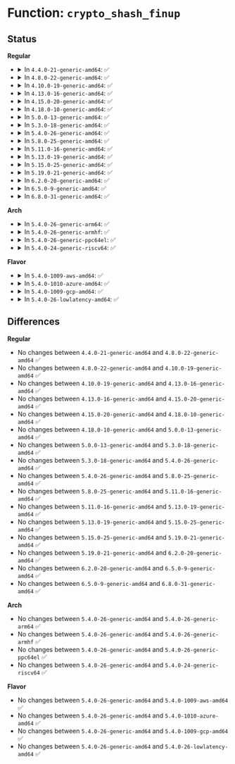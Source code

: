 # Function: <code>crypto_shash_finup</code>

## Status
<b>Regular</b>
<ul>
<li>
<details>
<summary>In <code>4.4.0-21-generic-amd64</code>: ✅</summary>

```c
int crypto_shash_finup(struct shash_desc * desc, const u8 * data, unsigned int len, u8 * out)
```

```json
{
  "name": "crypto_shash_finup",
  "collision_type": "Unique Global",
  "inline_type": "No",
  "funcs": [
    {
      "addr": 18446744071582660688,
      "name": "crypto_shash_finup",
      "external": true,
      "loc": "crypto/shash.c:154",
      "file": "crypto/shash.c",
      "inline": "seen, unknown",
      "caller_inline": [],
      "caller_func": [
        "crypto/shash.c:shash_digest_unaligned",
        "crypto/hmac.c:hmac_finup",
        "crypto/hmac.c:hmac_finup",
        "crypto/hmac.c:hmac_final",
        "crypto/asymmetric_keys/pkcs7_verify.c:pkcs7_verify",
        "crypto/asymmetric_keys/pkcs7_verify.c:pkcs7_verify"
      ]
    }
  ],
  "symbols": [
    {
      "addr": 18446744071582660688,
      "name": "crypto_shash_finup",
      "section": ".text",
      "bind": "STB_GLOBAL",
      "size": 40
    }
  ]
}
```
</details>
</li>
<li>
<details>
<summary>In <code>4.8.0-22-generic-amd64</code>: ✅</summary>

```c
int crypto_shash_finup(struct shash_desc * desc, const u8 * data, unsigned int len, u8 * out)
```

```json
{
  "name": "crypto_shash_finup",
  "collision_type": "Unique Global",
  "inline_type": "No",
  "funcs": [
    {
      "addr": 18446744071582906832,
      "name": "crypto_shash_finup",
      "external": true,
      "loc": "crypto/shash.c:154",
      "file": "crypto/shash.c",
      "inline": "seen, unknown",
      "caller_inline": [],
      "caller_func": [
        "crypto/shash.c:shash_digest_unaligned",
        "crypto/hmac.c:hmac_finup",
        "crypto/hmac.c:hmac_finup",
        "crypto/hmac.c:hmac_final",
        "crypto/asymmetric_keys/x509_public_key.c:x509_get_sig_params",
        "crypto/asymmetric_keys/pkcs7_verify.c:pkcs7_verify",
        "crypto/asymmetric_keys/pkcs7_verify.c:pkcs7_verify"
      ]
    }
  ],
  "symbols": [
    {
      "addr": 18446744071582906832,
      "name": "crypto_shash_finup",
      "section": ".text",
      "bind": "STB_GLOBAL",
      "size": 40
    }
  ]
}
```
</details>
</li>
<li>
<details>
<summary>In <code>4.10.0-19-generic-amd64</code>: ✅</summary>

```c
int crypto_shash_finup(struct shash_desc * desc, const u8 * data, unsigned int len, u8 * out)
```

```json
{
  "name": "crypto_shash_finup",
  "collision_type": "Unique Global",
  "inline_type": "No",
  "funcs": [
    {
      "addr": 18446744071583006560,
      "name": "crypto_shash_finup",
      "external": true,
      "loc": "crypto/shash.c:154",
      "file": "crypto/shash.c",
      "inline": "seen, unknown",
      "caller_inline": [],
      "caller_func": [
        "crypto/shash.c:shash_digest_unaligned",
        "crypto/hmac.c:hmac_finup",
        "crypto/hmac.c:hmac_finup",
        "crypto/hmac.c:hmac_final",
        "crypto/asymmetric_keys/x509_public_key.c:x509_get_sig_params",
        "crypto/asymmetric_keys/pkcs7_verify.c:pkcs7_verify",
        "crypto/asymmetric_keys/pkcs7_verify.c:pkcs7_verify"
      ]
    }
  ],
  "symbols": [
    {
      "addr": 18446744071583006560,
      "name": "crypto_shash_finup",
      "section": ".text",
      "bind": "STB_GLOBAL",
      "size": 40
    }
  ]
}
```
</details>
</li>
<li>
<details>
<summary>In <code>4.13.0-16-generic-amd64</code>: ✅</summary>

```c
int crypto_shash_finup(struct shash_desc * desc, const u8 * data, unsigned int len, u8 * out)
```

```json
{
  "name": "crypto_shash_finup",
  "collision_type": "Unique Global",
  "inline_type": "No",
  "funcs": [
    {
      "addr": 18446744071583056928,
      "name": "crypto_shash_finup",
      "external": true,
      "loc": "crypto/shash.c:155",
      "file": "crypto/shash.c",
      "inline": "seen, unknown",
      "caller_inline": [],
      "caller_func": [
        "crypto/shash.c:shash_digest_unaligned",
        "crypto/hmac.c:hmac_finup",
        "crypto/hmac.c:hmac_finup",
        "crypto/hmac.c:hmac_final",
        "crypto/asymmetric_keys/x509_public_key.c:x509_get_sig_params",
        "crypto/asymmetric_keys/pkcs7_verify.c:pkcs7_verify",
        "crypto/asymmetric_keys/pkcs7_verify.c:pkcs7_verify"
      ]
    }
  ],
  "symbols": [
    {
      "addr": 18446744071583056928,
      "name": "crypto_shash_finup",
      "section": ".text",
      "bind": "STB_GLOBAL",
      "size": 40
    }
  ]
}
```
</details>
</li>
<li>
<details>
<summary>In <code>4.15.0-20-generic-amd64</code>: ✅</summary>

```c
int crypto_shash_finup(struct shash_desc * desc, const u8 * data, unsigned int len, u8 * out)
```

```json
{
  "name": "crypto_shash_finup",
  "collision_type": "Unique Global",
  "inline_type": "No",
  "funcs": [
    {
      "addr": 18446744071583223040,
      "name": "crypto_shash_finup",
      "external": true,
      "loc": "crypto/shash.c:163",
      "file": "crypto/shash.c",
      "inline": "seen, unknown",
      "caller_inline": [],
      "caller_func": [
        "crypto/shash.c:shash_digest_unaligned",
        "crypto/hmac.c:hmac_finup",
        "crypto/hmac.c:hmac_finup",
        "crypto/hmac.c:hmac_final",
        "crypto/asymmetric_keys/pkcs7_verify.c:pkcs7_verify"
      ]
    }
  ],
  "symbols": [
    {
      "addr": 18446744071583223040,
      "name": "crypto_shash_finup",
      "section": ".text",
      "bind": "STB_GLOBAL",
      "size": 46
    }
  ]
}
```
</details>
</li>
<li>
<details>
<summary>In <code>4.18.0-10-generic-amd64</code>: ✅</summary>

```c
int crypto_shash_finup(struct shash_desc * desc, const u8 * data, unsigned int len, u8 * out)
```

```json
{
  "name": "crypto_shash_finup",
  "collision_type": "Unique Global",
  "inline_type": "No",
  "funcs": [
    {
      "addr": 18446744071583431024,
      "name": "crypto_shash_finup",
      "external": true,
      "loc": "crypto/shash.c:163",
      "file": "crypto/shash.c",
      "inline": "seen, unknown",
      "caller_inline": [],
      "caller_func": [
        "crypto/shash.c:shash_digest_unaligned",
        "crypto/hmac.c:hmac_finup",
        "crypto/hmac.c:hmac_finup",
        "crypto/hmac.c:hmac_final"
      ]
    }
  ],
  "symbols": [
    {
      "addr": 18446744071583431024,
      "name": "crypto_shash_finup",
      "section": ".text",
      "bind": "STB_GLOBAL",
      "size": 46
    }
  ]
}
```
</details>
</li>
<li>
<details>
<summary>In <code>5.0.0-13-generic-amd64</code>: ✅</summary>

```c
int crypto_shash_finup(struct shash_desc * desc, const u8 * data, unsigned int len, u8 * out)
```

```json
{
  "name": "crypto_shash_finup",
  "collision_type": "Unique Global",
  "inline_type": "No",
  "funcs": [
    {
      "addr": 18446744071583552496,
      "name": "crypto_shash_finup",
      "external": true,
      "loc": "crypto/shash.c:177",
      "file": "crypto/shash.c",
      "inline": "seen, unknown",
      "caller_inline": [],
      "caller_func": [
        "crypto/shash.c:shash_digest_unaligned",
        "crypto/hmac.c:hmac_finup",
        "crypto/hmac.c:hmac_finup",
        "crypto/hmac.c:hmac_final",
        "crypto/asymmetric_keys/pkcs7_verify.c:pkcs7_verify"
      ]
    }
  ],
  "symbols": [
    {
      "addr": 18446744071583552496,
      "name": "crypto_shash_finup",
      "section": ".text",
      "bind": "STB_GLOBAL",
      "size": 46
    }
  ]
}
```
</details>
</li>
<li>
<details>
<summary>In <code>5.3.0-18-generic-amd64</code>: ✅</summary>

```c
int crypto_shash_finup(struct shash_desc * desc, const u8 * data, unsigned int len, u8 * out)
```

```json
{
  "name": "crypto_shash_finup",
  "collision_type": "Unique Global",
  "inline_type": "No",
  "funcs": [
    {
      "addr": 18446744071583741664,
      "name": "crypto_shash_finup",
      "external": true,
      "loc": "crypto/shash.c:172",
      "file": "crypto/shash.c",
      "inline": "seen, unknown",
      "caller_inline": [],
      "caller_func": [
        "crypto/shash.c:shash_digest_unaligned",
        "crypto/hmac.c:hmac_finup",
        "crypto/hmac.c:hmac_finup",
        "crypto/hmac.c:hmac_final"
      ]
    }
  ],
  "symbols": [
    {
      "addr": 18446744071583741664,
      "name": "crypto_shash_finup",
      "section": ".text",
      "bind": "STB_GLOBAL",
      "size": 46
    }
  ]
}
```
</details>
</li>
<li>
<details>
<summary>In <code>5.4.0-26-generic-amd64</code>: ✅</summary>

```c
int crypto_shash_finup(struct shash_desc * desc, const u8 * data, unsigned int len, u8 * out)
```

```json
{
  "name": "crypto_shash_finup",
  "collision_type": "Unique Global",
  "inline_type": "No",
  "funcs": [
    {
      "addr": 18446744071583851456,
      "name": "crypto_shash_finup",
      "external": true,
      "loc": "crypto/shash.c:172",
      "file": "crypto/shash.c",
      "inline": "seen, unknown",
      "caller_inline": [],
      "caller_func": [
        "fs/crypto/hkdf.c:fscrypt_hkdf_expand",
        "fs/crypto/hkdf.c:fscrypt_hkdf_expand",
        "crypto/shash.c:shash_digest_unaligned",
        "crypto/hmac.c:hmac_finup",
        "crypto/hmac.c:hmac_finup",
        "crypto/hmac.c:hmac_final"
      ]
    }
  ],
  "symbols": [
    {
      "addr": 18446744071583851456,
      "name": "crypto_shash_finup",
      "section": ".text",
      "bind": "STB_GLOBAL",
      "size": 46
    }
  ]
}
```
</details>
</li>
<li>
<details>
<summary>In <code>5.8.0-25-generic-amd64</code>: ✅</summary>

```c
int crypto_shash_finup(struct shash_desc * desc, const u8 * data, unsigned int len, u8 * out)
```

```json
{
  "name": "crypto_shash_finup",
  "collision_type": "Unique Global",
  "inline_type": "No",
  "funcs": [
    {
      "addr": 18446744071584241920,
      "name": "crypto_shash_finup",
      "external": true,
      "loc": "crypto/shash.c:171",
      "file": "crypto/shash.c",
      "inline": "seen, unknown",
      "caller_inline": [],
      "caller_func": [
        "fs/crypto/hkdf.c:fscrypt_hkdf_expand",
        "fs/crypto/hkdf.c:fscrypt_hkdf_expand",
        "crypto/shash.c:shash_ahash_finup",
        "crypto/shash.c:crypto_shash_digest",
        "crypto/hmac.c:hmac_finup",
        "crypto/hmac.c:hmac_finup",
        "crypto/hmac.c:hmac_final",
        "crypto/asymmetric_keys/pkcs7_verify.c:pkcs7_digest"
      ]
    }
  ],
  "symbols": [
    {
      "addr": 18446744071584241920,
      "name": "crypto_shash_finup",
      "section": ".text",
      "bind": "STB_GLOBAL",
      "size": 135
    }
  ]
}
```
</details>
</li>
<li>
<details>
<summary>In <code>5.11.0-16-generic-amd64</code>: ✅</summary>

```c
int crypto_shash_finup(struct shash_desc * desc, const u8 * data, unsigned int len, u8 * out)
```

```json
{
  "name": "crypto_shash_finup",
  "collision_type": "Unique Global",
  "inline_type": "No",
  "funcs": [
    {
      "addr": 18446744071584360496,
      "name": "crypto_shash_finup",
      "external": true,
      "loc": "crypto/shash.c:171",
      "file": "crypto/shash.c",
      "inline": "seen, unknown",
      "caller_inline": [],
      "caller_func": [
        "fs/crypto/hkdf.c:fscrypt_hkdf_expand",
        "fs/crypto/hkdf.c:fscrypt_hkdf_expand",
        "crypto/shash.c:shash_ahash_finup",
        "crypto/shash.c:crypto_shash_digest",
        "crypto/hmac.c:hmac_finup",
        "crypto/hmac.c:hmac_finup",
        "crypto/hmac.c:hmac_final",
        "crypto/asymmetric_keys/pkcs7_verify.c:pkcs7_digest"
      ]
    }
  ],
  "symbols": [
    {
      "addr": 18446744071584360496,
      "name": "crypto_shash_finup",
      "section": ".text",
      "bind": "STB_GLOBAL",
      "size": 135
    }
  ]
}
```
</details>
</li>
<li>
<details>
<summary>In <code>5.13.0-19-generic-amd64</code>: ✅</summary>

```c
int crypto_shash_finup(struct shash_desc * desc, const u8 * data, unsigned int len, u8 * out)
```

```json
{
  "name": "crypto_shash_finup",
  "collision_type": "Unique Global",
  "inline_type": "No",
  "funcs": [
    {
      "addr": 18446744071584394960,
      "name": "crypto_shash_finup",
      "external": true,
      "loc": "crypto/shash.c:183",
      "file": "crypto/shash.c",
      "inline": "seen, unknown",
      "caller_inline": [],
      "caller_func": [
        "fs/crypto/hkdf.c:fscrypt_hkdf_expand",
        "fs/crypto/hkdf.c:fscrypt_hkdf_expand",
        "crypto/shash.c:shash_ahash_finup",
        "crypto/shash.c:crypto_shash_digest",
        "crypto/hmac.c:hmac_finup",
        "crypto/hmac.c:hmac_finup",
        "crypto/hmac.c:hmac_final",
        "crypto/asymmetric_keys/pkcs7_verify.c:pkcs7_digest"
      ]
    }
  ],
  "symbols": [
    {
      "addr": 18446744071584394960,
      "name": "crypto_shash_finup",
      "section": ".text",
      "bind": "STB_GLOBAL",
      "size": 135
    }
  ]
}
```
</details>
</li>
<li>
<details>
<summary>In <code>5.15.0-25-generic-amd64</code>: ✅</summary>

```c
int crypto_shash_finup(struct shash_desc * desc, const u8 * data, unsigned int len, u8 * out)
```

```json
{
  "name": "crypto_shash_finup",
  "collision_type": "Unique Global",
  "inline_type": "No",
  "funcs": [
    {
      "addr": 18446744071584790192,
      "name": "crypto_shash_finup",
      "external": true,
      "loc": "crypto/shash.c:183",
      "file": "crypto/shash.c",
      "inline": "seen, unknown",
      "caller_inline": [],
      "caller_func": [
        "fs/crypto/hkdf.c:fscrypt_hkdf_expand",
        "fs/crypto/hkdf.c:fscrypt_hkdf_expand",
        "crypto/shash.c:shash_ahash_finup",
        "crypto/shash.c:crypto_shash_digest",
        "crypto/hmac.c:hmac_finup",
        "crypto/hmac.c:hmac_finup",
        "crypto/hmac.c:hmac_final",
        "crypto/asymmetric_keys/pkcs7_verify.c:pkcs7_digest"
      ]
    }
  ],
  "symbols": [
    {
      "addr": 18446744071584790192,
      "name": "crypto_shash_finup",
      "section": ".text",
      "bind": "STB_GLOBAL",
      "size": 135
    }
  ]
}
```
</details>
</li>
<li>
<details>
<summary>In <code>5.19.0-21-generic-amd64</code>: ✅</summary>

```c
int crypto_shash_finup(struct shash_desc * desc, const u8 * data, unsigned int len, u8 * out)
```

```json
{
  "name": "crypto_shash_finup",
  "collision_type": "Unique Global",
  "inline_type": "No",
  "funcs": [
    {
      "addr": 18446744071585476416,
      "name": "crypto_shash_finup",
      "external": true,
      "loc": "crypto/shash.c:183",
      "file": "crypto/shash.c",
      "inline": "seen, unknown",
      "caller_inline": [],
      "caller_func": [
        "fs/crypto/hkdf.c:fscrypt_hkdf_expand",
        "fs/crypto/hkdf.c:fscrypt_hkdf_expand",
        "crypto/shash.c:shash_ahash_finup",
        "crypto/shash.c:crypto_shash_digest",
        "crypto/hmac.c:hmac_finup",
        "crypto/hmac.c:hmac_finup",
        "crypto/hmac.c:hmac_final",
        "crypto/asymmetric_keys/pkcs7_verify.c:pkcs7_digest"
      ]
    }
  ],
  "symbols": [
    {
      "addr": 18446744071585476416,
      "name": "crypto_shash_finup",
      "section": ".text",
      "bind": "STB_GLOBAL",
      "size": 148
    }
  ]
}
```
</details>
</li>
<li>
<details>
<summary>In <code>6.2.0-20-generic-amd64</code>: ✅</summary>

```c
int crypto_shash_finup(struct shash_desc * desc, const u8 * data, unsigned int len, u8 * out)
```

```json
{
  "name": "crypto_shash_finup",
  "collision_type": "Unique Global",
  "inline_type": "No",
  "funcs": [
    {
      "addr": 18446744071586237440,
      "name": "crypto_shash_finup",
      "external": true,
      "loc": "crypto/shash.c:173",
      "file": "crypto/shash.c",
      "inline": "seen, unknown",
      "caller_inline": [],
      "caller_func": [
        "fs/crypto/hkdf.c:fscrypt_hkdf_expand",
        "fs/crypto/hkdf.c:fscrypt_hkdf_expand",
        "crypto/shash.c:shash_ahash_finup",
        "crypto/shash.c:crypto_shash_digest",
        "crypto/hmac.c:hmac_finup",
        "crypto/hmac.c:hmac_finup",
        "crypto/hmac.c:hmac_final",
        "crypto/asymmetric_keys/pkcs7_verify.c:pkcs7_digest"
      ]
    }
  ],
  "symbols": [
    {
      "addr": 18446744071586237440,
      "name": "crypto_shash_finup",
      "section": ".text",
      "bind": "STB_GLOBAL",
      "size": 148
    }
  ]
}
```
</details>
</li>
<li>
<details>
<summary>In <code>6.5.0-9-generic-amd64</code>: ✅</summary>

```c
int crypto_shash_finup(struct shash_desc * desc, const u8 * data, unsigned int len, u8 * out)
```

```json
{
  "name": "crypto_shash_finup",
  "collision_type": "Unique Global",
  "inline_type": "No",
  "funcs": [
    {
      "addr": 18446744071586472896,
      "name": "crypto_shash_finup",
      "external": true,
      "loc": "crypto/shash.c:194",
      "file": "crypto/shash.c",
      "inline": "seen, unknown",
      "caller_inline": [],
      "caller_func": [
        "fs/crypto/hkdf.c:fscrypt_hkdf_expand",
        "fs/crypto/hkdf.c:fscrypt_hkdf_expand",
        "fs/verity/hash_algs.c:fsverity_hash_block",
        "crypto/shash.c:shash_ahash_finup",
        "crypto/hmac.c:hmac_finup",
        "crypto/hmac.c:hmac_finup",
        "crypto/hmac.c:hmac_final",
        "crypto/jitterentropy-kcapi.c:jent_hash_time",
        "crypto/asymmetric_keys/pkcs7_verify.c:pkcs7_digest"
      ]
    }
  ],
  "symbols": [
    {
      "addr": 18446744071586472896,
      "name": "crypto_shash_finup",
      "section": ".text",
      "bind": "STB_GLOBAL",
      "size": 151
    }
  ]
}
```
</details>
</li>
<li>
<details>
<summary>In <code>6.8.0-31-generic-amd64</code>: ✅</summary>

```c
int crypto_shash_finup(struct shash_desc * desc, const u8 * data, unsigned int len, u8 * out)
```

```json
{
  "name": "crypto_shash_finup",
  "collision_type": "Unique Global",
  "inline_type": "No",
  "funcs": [
    {
      "addr": 18446744071586743696,
      "name": "crypto_shash_finup",
      "external": true,
      "loc": "crypto/shash.c:99",
      "file": "crypto/shash.c",
      "inline": "seen, unknown",
      "caller_inline": [],
      "caller_func": [
        "fs/crypto/hkdf.c:fscrypt_hkdf_expand",
        "fs/crypto/hkdf.c:fscrypt_hkdf_expand",
        "fs/verity/hash_algs.c:fsverity_hash_block",
        "crypto/ahash.c:shash_ahash_finup",
        "crypto/hmac.c:hmac_finup",
        "crypto/hmac.c:hmac_finup",
        "crypto/hmac.c:hmac_final",
        "crypto/jitterentropy-kcapi.c:jent_hash_time",
        "crypto/asymmetric_keys/pkcs7_verify.c:pkcs7_digest"
      ]
    }
  ],
  "symbols": [
    {
      "addr": 18446744071586743696,
      "name": "crypto_shash_finup",
      "section": ".text",
      "bind": "STB_GLOBAL",
      "size": 65
    }
  ]
}
```
</details>
</li>
</ul>
<b>Arch</b>
<ul>
<li>
<details>
<summary>In <code>5.4.0-26-generic-arm64</code>: ✅</summary>

```c
int crypto_shash_finup(struct shash_desc * desc, const u8 * data, unsigned int len, u8 * out)
```

```json
{
  "name": "crypto_shash_finup",
  "collision_type": "Unique Global",
  "inline_type": "No",
  "funcs": [
    {
      "addr": 18446603336495666584,
      "name": "crypto_shash_finup",
      "external": true,
      "loc": "crypto/shash.c:172",
      "file": "crypto/shash.c",
      "inline": "seen, unknown",
      "caller_inline": [],
      "caller_func": [
        "fs/crypto/hkdf.c:fscrypt_hkdf_expand",
        "fs/crypto/hkdf.c:fscrypt_hkdf_expand",
        "crypto/shash.c:shash_digest_unaligned",
        "crypto/hmac.c:hmac_finup",
        "crypto/hmac.c:hmac_finup",
        "crypto/hmac.c:hmac_final"
      ]
    }
  ],
  "symbols": [
    {
      "addr": 18446603336495666584,
      "name": "crypto_shash_finup",
      "section": ".text",
      "bind": "STB_GLOBAL",
      "size": 140
    }
  ]
}
```
</details>
</li>
<li>
<details>
<summary>In <code>5.4.0-26-generic-armhf</code>: ✅</summary>

```c
int crypto_shash_finup(struct shash_desc * desc, const u8 * data, unsigned int len, u8 * out)
```

```json
{
  "name": "crypto_shash_finup",
  "collision_type": "Unique Global",
  "inline_type": "No",
  "funcs": [
    {
      "addr": 3229019472,
      "name": "crypto_shash_finup",
      "external": true,
      "loc": "crypto/shash.c:172",
      "file": "crypto/shash.c",
      "inline": "seen, unknown",
      "caller_inline": [],
      "caller_func": [
        "fs/crypto/hkdf.c:fscrypt_hkdf_expand",
        "fs/crypto/hkdf.c:fscrypt_hkdf_expand",
        "crypto/shash.c:shash_digest_unaligned",
        "crypto/hmac.c:hmac_finup",
        "crypto/hmac.c:hmac_finup",
        "crypto/hmac.c:hmac_final",
        "crypto/asymmetric_keys/pkcs7_verify.c:pkcs7_digest"
      ]
    }
  ],
  "symbols": [
    {
      "addr": 3229019472,
      "name": "crypto_shash_finup",
      "section": ".text",
      "bind": "STB_GLOBAL",
      "size": 64
    }
  ]
}
```
</details>
</li>
<li>
<details>
<summary>In <code>5.4.0-26-generic-ppc64el</code>: ✅</summary>

```c
int crypto_shash_finup(struct shash_desc * desc, const u8 * data, unsigned int len, u8 * out)
```

```json
{
  "name": "crypto_shash_finup",
  "collision_type": "Unique Global",
  "inline_type": "No",
  "funcs": [
    {
      "addr": 13835058055289805296,
      "name": "crypto_shash_finup",
      "external": true,
      "loc": "crypto/shash.c:172",
      "file": "crypto/shash.c",
      "inline": "seen, unknown",
      "caller_inline": [],
      "caller_func": [
        "fs/crypto/hkdf.c:fscrypt_hkdf_expand",
        "fs/crypto/hkdf.c:fscrypt_hkdf_expand",
        "crypto/shash.c:shash_digest_unaligned",
        "crypto/hmac.c:hmac_finup",
        "crypto/hmac.c:hmac_finup",
        "crypto/hmac.c:hmac_final"
      ]
    }
  ],
  "symbols": [
    {
      "addr": 13835058055289805296,
      "name": "crypto_shash_finup",
      "section": ".text",
      "bind": "STB_GLOBAL",
      "size": 100
    }
  ]
}
```
</details>
</li>
<li>
<details>
<summary>In <code>5.4.0-24-generic-riscv64</code>: ✅</summary>

```c
int crypto_shash_finup(struct shash_desc * desc, const u8 * data, unsigned int len, u8 * out)
```

```json
{
  "name": "crypto_shash_finup",
  "collision_type": "Unique Global",
  "inline_type": "No",
  "funcs": [
    {
      "addr": 18446743936274817658,
      "name": "crypto_shash_finup",
      "external": true,
      "loc": "crypto/shash.c:172",
      "file": "crypto/shash.c",
      "inline": "seen, unknown",
      "caller_inline": [],
      "caller_func": [
        "fs/crypto/hkdf.c:fscrypt_hkdf_expand",
        "fs/crypto/hkdf.c:fscrypt_hkdf_expand",
        "crypto/shash.c:shash_digest_unaligned",
        "crypto/hmac.c:hmac_finup",
        "crypto/hmac.c:hmac_finup",
        "crypto/hmac.c:hmac_final"
      ]
    }
  ],
  "symbols": [
    {
      "addr": 18446743936274817658,
      "name": "crypto_shash_finup",
      "section": ".text",
      "bind": "STB_GLOBAL",
      "size": 112
    }
  ]
}
```
</details>
</li>
</ul>
<b>Flavor</b>
<ul>
<li>
<details>
<summary>In <code>5.4.0-1009-aws-amd64</code>: ✅</summary>

```c
int crypto_shash_finup(struct shash_desc * desc, const u8 * data, unsigned int len, u8 * out)
```

```json
{
  "name": "crypto_shash_finup",
  "collision_type": "Unique Global",
  "inline_type": "No",
  "funcs": [
    {
      "addr": 18446744071583820192,
      "name": "crypto_shash_finup",
      "external": true,
      "loc": "crypto/shash.c:172",
      "file": "crypto/shash.c",
      "inline": "seen, unknown",
      "caller_inline": [],
      "caller_func": [
        "fs/crypto/hkdf.c:fscrypt_hkdf_expand",
        "fs/crypto/hkdf.c:fscrypt_hkdf_expand",
        "crypto/shash.c:shash_digest_unaligned",
        "crypto/hmac.c:hmac_finup",
        "crypto/hmac.c:hmac_finup",
        "crypto/hmac.c:hmac_final"
      ]
    }
  ],
  "symbols": [
    {
      "addr": 18446744071583820192,
      "name": "crypto_shash_finup",
      "section": ".text",
      "bind": "STB_GLOBAL",
      "size": 46
    }
  ]
}
```
</details>
</li>
<li>
<details>
<summary>In <code>5.4.0-1010-azure-amd64</code>: ✅</summary>

```c
int crypto_shash_finup(struct shash_desc * desc, const u8 * data, unsigned int len, u8 * out)
```

```json
{
  "name": "crypto_shash_finup",
  "collision_type": "Unique Global",
  "inline_type": "No",
  "funcs": [
    {
      "addr": 18446744071583757248,
      "name": "crypto_shash_finup",
      "external": true,
      "loc": "crypto/shash.c:172",
      "file": "crypto/shash.c",
      "inline": "seen, unknown",
      "caller_inline": [],
      "caller_func": [
        "fs/crypto/hkdf.c:fscrypt_hkdf_expand",
        "fs/crypto/hkdf.c:fscrypt_hkdf_expand",
        "crypto/shash.c:shash_digest_unaligned",
        "crypto/hmac.c:hmac_finup",
        "crypto/hmac.c:hmac_finup",
        "crypto/hmac.c:hmac_final"
      ]
    }
  ],
  "symbols": [
    {
      "addr": 18446744071583757248,
      "name": "crypto_shash_finup",
      "section": ".text",
      "bind": "STB_GLOBAL",
      "size": 46
    }
  ]
}
```
</details>
</li>
<li>
<details>
<summary>In <code>5.4.0-1009-gcp-amd64</code>: ✅</summary>

```c
int crypto_shash_finup(struct shash_desc * desc, const u8 * data, unsigned int len, u8 * out)
```

```json
{
  "name": "crypto_shash_finup",
  "collision_type": "Unique Global",
  "inline_type": "No",
  "funcs": [
    {
      "addr": 18446744071583803952,
      "name": "crypto_shash_finup",
      "external": true,
      "loc": "crypto/shash.c:172",
      "file": "crypto/shash.c",
      "inline": "seen, unknown",
      "caller_inline": [],
      "caller_func": [
        "fs/crypto/hkdf.c:fscrypt_hkdf_expand",
        "fs/crypto/hkdf.c:fscrypt_hkdf_expand",
        "crypto/shash.c:shash_digest_unaligned",
        "crypto/hmac.c:hmac_finup",
        "crypto/hmac.c:hmac_finup",
        "crypto/hmac.c:hmac_final"
      ]
    }
  ],
  "symbols": [
    {
      "addr": 18446744071583803952,
      "name": "crypto_shash_finup",
      "section": ".text",
      "bind": "STB_GLOBAL",
      "size": 46
    }
  ]
}
```
</details>
</li>
<li>
<details>
<summary>In <code>5.4.0-26-lowlatency-amd64</code>: ✅</summary>

```c
int crypto_shash_finup(struct shash_desc * desc, const u8 * data, unsigned int len, u8 * out)
```

```json
{
  "name": "crypto_shash_finup",
  "collision_type": "Unique Global",
  "inline_type": "No",
  "funcs": [
    {
      "addr": 18446744071583904992,
      "name": "crypto_shash_finup",
      "external": true,
      "loc": "crypto/shash.c:172",
      "file": "crypto/shash.c",
      "inline": "seen, unknown",
      "caller_inline": [],
      "caller_func": [
        "fs/crypto/hkdf.c:fscrypt_hkdf_expand",
        "fs/crypto/hkdf.c:fscrypt_hkdf_expand",
        "crypto/shash.c:shash_digest_unaligned",
        "crypto/hmac.c:hmac_finup",
        "crypto/hmac.c:hmac_finup",
        "crypto/hmac.c:hmac_final"
      ]
    }
  ],
  "symbols": [
    {
      "addr": 18446744071583904992,
      "name": "crypto_shash_finup",
      "section": ".text",
      "bind": "STB_GLOBAL",
      "size": 46
    }
  ]
}
```
</details>
</li>
</ul>

## Differences
<b>Regular</b>
<ul>
<li>
No changes between <code>4.4.0-21-generic-amd64</code> and <code>4.8.0-22-generic-amd64</code> ✅
</li>
<li>
No changes between <code>4.8.0-22-generic-amd64</code> and <code>4.10.0-19-generic-amd64</code> ✅
</li>
<li>
No changes between <code>4.10.0-19-generic-amd64</code> and <code>4.13.0-16-generic-amd64</code> ✅
</li>
<li>
No changes between <code>4.13.0-16-generic-amd64</code> and <code>4.15.0-20-generic-amd64</code> ✅
</li>
<li>
No changes between <code>4.15.0-20-generic-amd64</code> and <code>4.18.0-10-generic-amd64</code> ✅
</li>
<li>
No changes between <code>4.18.0-10-generic-amd64</code> and <code>5.0.0-13-generic-amd64</code> ✅
</li>
<li>
No changes between <code>5.0.0-13-generic-amd64</code> and <code>5.3.0-18-generic-amd64</code> ✅
</li>
<li>
No changes between <code>5.3.0-18-generic-amd64</code> and <code>5.4.0-26-generic-amd64</code> ✅
</li>
<li>
No changes between <code>5.4.0-26-generic-amd64</code> and <code>5.8.0-25-generic-amd64</code> ✅
</li>
<li>
No changes between <code>5.8.0-25-generic-amd64</code> and <code>5.11.0-16-generic-amd64</code> ✅
</li>
<li>
No changes between <code>5.11.0-16-generic-amd64</code> and <code>5.13.0-19-generic-amd64</code> ✅
</li>
<li>
No changes between <code>5.13.0-19-generic-amd64</code> and <code>5.15.0-25-generic-amd64</code> ✅
</li>
<li>
No changes between <code>5.15.0-25-generic-amd64</code> and <code>5.19.0-21-generic-amd64</code> ✅
</li>
<li>
No changes between <code>5.19.0-21-generic-amd64</code> and <code>6.2.0-20-generic-amd64</code> ✅
</li>
<li>
No changes between <code>6.2.0-20-generic-amd64</code> and <code>6.5.0-9-generic-amd64</code> ✅
</li>
<li>
No changes between <code>6.5.0-9-generic-amd64</code> and <code>6.8.0-31-generic-amd64</code> ✅
</li>
</ul>
<b>Arch</b>
<ul>
<li>
No changes between <code>5.4.0-26-generic-amd64</code> and <code>5.4.0-26-generic-arm64</code> ✅
</li>
<li>
No changes between <code>5.4.0-26-generic-amd64</code> and <code>5.4.0-26-generic-armhf</code> ✅
</li>
<li>
No changes between <code>5.4.0-26-generic-amd64</code> and <code>5.4.0-26-generic-ppc64el</code> ✅
</li>
<li>
No changes between <code>5.4.0-26-generic-amd64</code> and <code>5.4.0-24-generic-riscv64</code> ✅
</li>
</ul>
<b>Flavor</b>
<ul>
<li>
No changes between <code>5.4.0-26-generic-amd64</code> and <code>5.4.0-1009-aws-amd64</code> ✅
</li>
<li>
No changes between <code>5.4.0-26-generic-amd64</code> and <code>5.4.0-1010-azure-amd64</code> ✅
</li>
<li>
No changes between <code>5.4.0-26-generic-amd64</code> and <code>5.4.0-1009-gcp-amd64</code> ✅
</li>
<li>
No changes between <code>5.4.0-26-generic-amd64</code> and <code>5.4.0-26-lowlatency-amd64</code> ✅
</li>
</ul>

